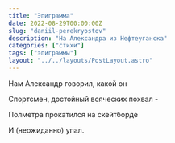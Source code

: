 ```yaml
---
title: "Эпиграмма"
date: 2022-08-29T00:00:00Z
slug: "daniil-perekryostov"
description: "На Александра из Нефтеуганска"
categories: ["стихи"]
tags: ["эпиграммы"]
layout: "../../layouts/PostLayout.astro"
---
```


Нам Александр говорил, какой он

Спортсмен, достойный всяческих похвал - 

Полметра прокатился на скейтборде

И (неожиданно) упал.

